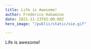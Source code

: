 ```yaml
---
title: Life is Awesome!
author: Frederico Hakamine
date: 2021-11-23T02:00:00Z
hero_image: "/public/static/oie.gif"

---
```

Life is awesome!